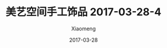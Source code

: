 ---
layout: post
title: 美艺空间手工饰品 2017-03-28-4
description: 美艺空间手工饰品
date: 2017-03-28
img: http://imglf1.nosdn.127.net/img/R2s3QnZjM0lqWFFhSTNFWDd0alhFZkx6V2lwWHo5U2RHamdxdjBtSXlqVEVobjlkZmZoVUtRPT0.jpg?imageView&thumbnail=1680x0&quality=96&stripmeta=0&type=jpg
author: Xiaomeng
---